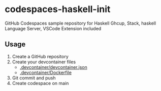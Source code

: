 # codespaces-haskell-init

GitHub Codespaces sample repository for Haskell
Ghcup, Stack, haskell Language Server, VSCode Extension included

## Usage

1. Create a GitHub repository
2. Create your devcontainer files
    - [.devcontainer/devcontainer.json](https://github.com/jeffagit-anto/codespaces-haskell-init/blob/main/.devcontainer/devcontainer.json)
    - [.devcontainer/Dockerfile](https://github.com/jeffagit-anto/codespaces-haskell-init/blob/main/.devcontainer/Dockerfile)
3. Git commit and push
4. Create codespace on main
